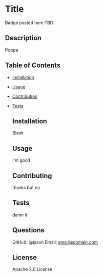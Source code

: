 # Title
  
  Badge posted here TBD.
  
  ## Description 
  Poppa

  ## Table of Contents
* [Installation](#installation)
* [Usage](#usage)
* [Contribution](#contribution)
* [Tests](#test)
  ## Installation 
  Blank
  
  ## Usage 
  I'm good
  
  ## Contributing
  thanks but no
  
  ## Tests
  damn it 
  
  ## Questions
  GitHub: @jason
  Email: email@domain.com

  ## License
  Apache 2.0 License
  